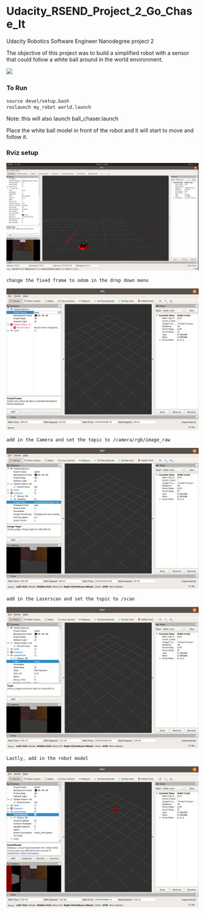 # Udacity_RSEND_Project_2_Go_Chase_It
Udacity Robotics Software Engineer Nanodegree project 2

[image1]: ./pictures/Rviz_Final.png "Rviz Final Setup"
[image2]: ./pictures/Rviz_Frame.png "Rviz Frame Setup"
[image3]: ./pictures/Rviz_Camera.png "Rviz Camera Setup"
[image4]: ./pictures/Rviz_Laser.png "Rviz Laser Setup"
[image5]: ./pictures/Rviz_Model.png "Rviz Model Setup"





The objective of this project was to build a simplified robot with a sensor that could follow a white ball around in the world environment.

<img src="pictures/Robot_Demo.gif?raw=true" width="720px">

### To Run
```
source devel/setup.bash
roslaunch my_robot world.launch
```
Note: this will also launch ball_chaser.launch

Place the white ball model in front of the robot and it will start to move and follow it.

### Rviz setup
![alt text][image1]

```
change the fixed frame to odom in the drop down menu
```
![alt text][image2]

```
add in the Camera and set the topic to /camera/rgb/image_raw
```
![alt text][image3]

```
add in the Laserscan and set the topic to /scan
```
![alt text][image4]

```
Lastly, add in the robot model
```
![alt text][image5]

